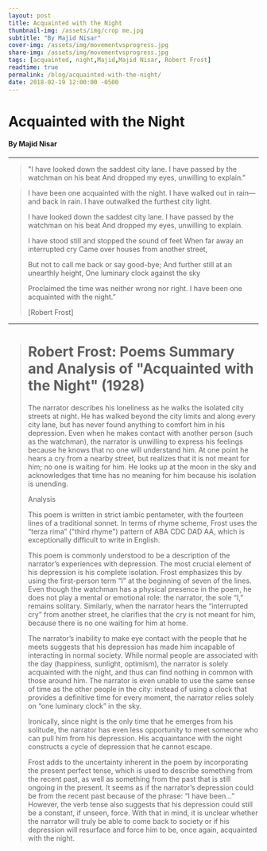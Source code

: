 ```yaml
---
layout: post
title: Acquainted with the Night
thumbnail-img: /assets/img/crop me.jpg
subtitle: "By Majid Nisar"
cover-img: /assets/img/movementvsprogress.jpg
share-img: /assets/img/movementvsprogress.jpg
tags: [acquainted, night,Majid,Majid Nisar, Robert Frost]
readtime: true
permalink: /blog/acquainted-with-the-night/
date: 2018-02-19 12:00:00 -0500
---
```

# Acquainted with the Night

#### By Majid Nisar

---

> "I have looked down the saddest city lane.
> I have passed by the watchman on his beat
> And dropped my eyes, unwilling to explain."

> I have been one acquainted with the night.
> I have walked out in rain—and back in rain.
> I have outwalked the furthest city light.
>
> I have looked down the saddest city lane.
> I have passed by the watchman on his beat
> And dropped my eyes, unwilling to explain.
>
> I have stood still and stopped the sound of feet
> When far away an interrupted cry
> Came over houses from another street,
>
> But not to call me back or say good-bye;
> And further still at an unearthly height,
> One luminary clock against the sky
>
> Proclaimed the time was neither wrong nor right.
> I have been one acquainted with the night.”
>
> [Robert Frost]

---

> # Robert Frost: Poems Summary and Analysis of "Acquainted with the Night" (1928)
>
> The narrator describes his loneliness as he walks the isolated city streets at night. He has walked beyond the city limits and along every city lane, but has never found anything to comfort him in his depression. Even when he makes contact with another person (such as the watchman), the narrator is unwilling to express his feelings because he knows that no one will understand him. At one point he hears a cry from a nearby street, but realizes that it is not meant for him; no one is waiting for him. He looks up at the moon in the sky and acknowledges that time has no meaning for him because his isolation is unending.
>
> Analysis
>
> This poem is written in strict iambic pentameter, with the fourteen lines of a traditional sonnet. In terms of rhyme scheme, Frost uses the “terza rima” ("third rhyme") pattern of ABA CDC DAD AA, which is exceptionally difficult to write in English.
>
> This poem is commonly understood to be a description of the narrator’s experiences with depression. The most crucial element of his depression is his complete isolation. Frost emphasizes this by using the first-person term “I” at the beginning of seven of the lines. Even though the watchman has a physical presence in the poem, he does not play a mental or emotional role: the narrator, the sole “I,” remains solitary. Similarly, when the narrator hears the “interrupted cry” from another street, he clarifies that the cry is not meant for him, because there is no one waiting for him at home.
>
> The narrator’s inability to make eye contact with the people that he meets suggests that his depression has made him incapable of interacting in normal society. While normal people are associated with the day (happiness, sunlight, optimism), the narrator is solely acquainted with the night, and thus can find nothing in common with those around him. The narrator is even unable to use the same sense of time as the other people in the city: instead of using a clock that provides a definitive time for every moment, the narrator relies solely on “one luminary clock” in the sky.
>
> Ironically, since night is the only time that he emerges from his solitude, the narrator has even less opportunity to meet someone who can pull him from his depression. His acquaintance with the night constructs a cycle of depression that he cannot escape.
>
> Frost adds to the uncertainty inherent in the poem by incorporating the present perfect tense, which is used to describe something from the recent past, as well as something from the past that is still ongoing in the present. It seems as if the narrator’s depression could be from the recent past because of the phrase: “I have been…” However, the verb tense also suggests that his depression could still be a constant, if unseen, force. With that in mind, it is unclear whether the narrator will truly be able to come back to society or if his depression will resurface and force him to be, once again, acquainted with the night.
